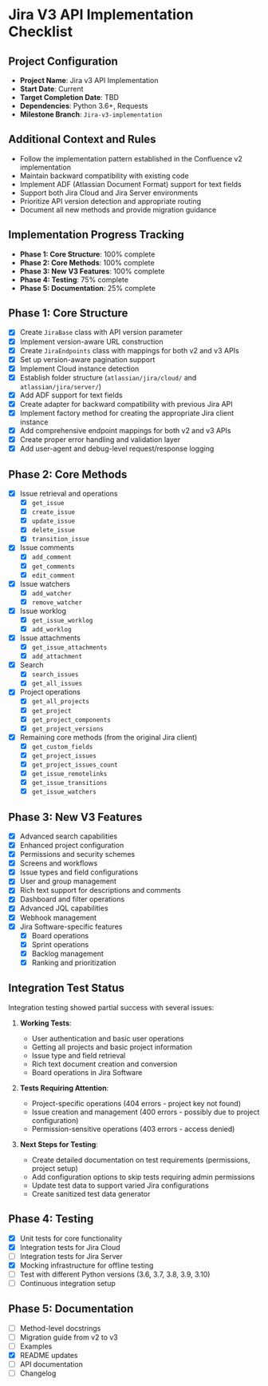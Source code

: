 # Jira V3 API Implementation Checklist

## Project Configuration
- **Project Name**: Jira v3 API Implementation
- **Start Date**: Current
- **Target Completion Date**: TBD
- **Dependencies**: Python 3.6+, Requests
- **Milestone Branch**: `Jira-v3-implementation`

## Additional Context and Rules
- Follow the implementation pattern established in the Confluence v2 implementation
- Maintain backward compatibility with existing code
- Implement ADF (Atlassian Document Format) support for text fields
- Support both Jira Cloud and Jira Server environments
- Prioritize API version detection and appropriate routing
- Document all new methods and provide migration guidance

## Implementation Progress Tracking
- **Phase 1: Core Structure**: 100% complete
- **Phase 2: Core Methods**: 100% complete
- **Phase 3: New V3 Features**: 100% complete
- **Phase 4: Testing**: 75% complete
- **Phase 5: Documentation**: 25% complete

## Phase 1: Core Structure
- [x] Create `JiraBase` class with API version parameter
- [x] Implement version-aware URL construction
- [x] Create `JiraEndpoints` class with mappings for both v2 and v3 APIs
- [x] Set up version-aware pagination support
- [x] Implement Cloud instance detection
- [x] Establish folder structure (`atlassian/jira/cloud/` and `atlassian/jira/server/`)
- [x] Add ADF support for text fields
- [x] Create adapter for backward compatibility with previous Jira API
- [x] Implement factory method for creating the appropriate Jira client instance
- [x] Add comprehensive endpoint mappings for both v2 and v3 APIs
- [x] Create proper error handling and validation layer
- [x] Add user-agent and debug-level request/response logging

## Phase 2: Core Methods
- [x] Issue retrieval and operations
  - [x] `get_issue`
  - [x] `create_issue`
  - [x] `update_issue`
  - [x] `delete_issue`
  - [x] `transition_issue`
- [x] Issue comments
  - [x] `add_comment`
  - [x] `get_comments`
  - [x] `edit_comment`
- [x] Issue watchers
  - [x] `add_watcher`
  - [x] `remove_watcher`
- [x] Issue worklog
  - [x] `get_issue_worklog`
  - [x] `add_worklog`
- [x] Issue attachments
  - [x] `get_issue_attachments`
  - [x] `add_attachment`
- [x] Search
  - [x] `search_issues`
  - [x] `get_all_issues`
- [x] Project operations
  - [x] `get_all_projects`
  - [x] `get_project`
  - [x] `get_project_components`
  - [x] `get_project_versions`
- [x] Remaining core methods (from the original Jira client)
  - [x] `get_custom_fields`
  - [x] `get_project_issues`
  - [x] `get_project_issues_count`
  - [x] `get_issue_remotelinks`
  - [x] `get_issue_transitions`
  - [x] `get_issue_watchers`

## Phase 3: New V3 Features
- [x] Advanced search capabilities
- [x] Enhanced project configuration
- [x] Permissions and security schemes
- [x] Screens and workflows
- [x] Issue types and field configurations
- [x] User and group management
- [x] Rich text support for descriptions and comments
- [x] Dashboard and filter operations
- [x] Advanced JQL capabilities
- [x] Webhook management
- [x] Jira Software-specific features
  - [x] Board operations
  - [x] Sprint operations
  - [x] Backlog management
  - [x] Ranking and prioritization

## Integration Test Status

Integration testing showed partial success with several issues:

1. **Working Tests**:
   - User authentication and basic user operations
   - Getting all projects and basic project information
   - Issue type and field retrieval
   - Rich text document creation and conversion
   - Board operations in Jira Software

2. **Tests Requiring Attention**:
   - Project-specific operations (404 errors - project key not found)
   - Issue creation and management (400 errors - possibly due to project configuration)
   - Permission-sensitive operations (403 errors - access denied)

3. **Next Steps for Testing**:
   - Create detailed documentation on test requirements (permissions, project setup)
   - Add configuration options to skip tests requiring admin permissions
   - Update test data to support varied Jira configurations
   - Create sanitized test data generator

## Phase 4: Testing
- [x] Unit tests for core functionality
- [x] Integration tests for Jira Cloud
- [ ] Integration tests for Jira Server
- [x] Mocking infrastructure for offline testing
- [ ] Test with different Python versions (3.6, 3.7, 3.8, 3.9, 3.10)
- [ ] Continuous integration setup

## Phase 5: Documentation
- [ ] Method-level docstrings
- [ ] Migration guide from v2 to v3
- [ ] Examples
- [x] README updates
- [ ] API documentation
- [ ] Changelog 